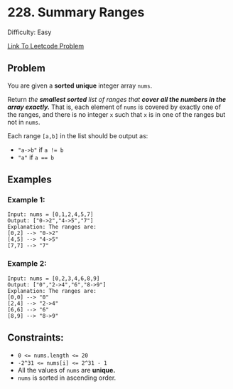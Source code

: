 # 228. Summary Ranges
Difficulty: Easy

[Link To Leetcode Problem](https://leetcode.com/problems/summary-ranges/)

## Problem
You are given a **sorted unique** integer array `nums`.

Return *the **smallest sorted** list of ranges that **cover all the numbers in the array exactly.*** That is, each element of `nums` is covered by exactly one of the ranges, and there is no integer `x` such that `x` is in one of the ranges but not in `nums`.

Each range `[a,b]` in the list should be output as:

- `"a->b"` if `a != b`
- `"a"` if `a == b`

## Examples
### Example 1:
```
Input: nums = [0,1,2,4,5,7]
Output: ["0->2","4->5","7"]
Explanation: The ranges are:
[0,2] --> "0->2"
[4,5] --> "4->5"
[7,7] --> "7"
```
### Example 2:
```
Input: nums = [0,2,3,4,6,8,9]
Output: ["0","2->4","6","8->9"]
Explanation: The ranges are:
[0,0] --> "0"
[2,4] --> "2->4"
[6,6] --> "6"
[8,9] --> "8->9"
```

## Constraints:
- `0 <= nums.length <= 20`
- `-2^31 <= nums[i] <= 2^31 - 1`
- All the values of `nums` are **unique.**
- `nums` is sorted in ascending order.